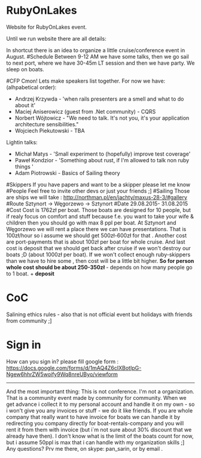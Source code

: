 # RubyOnLakes
Website for RubyOnLakes event.

Until we run website there are all details:


In shortcut there is an idea to organize a little cruise/conference event in August.
#Schedule
Between 9-12 AM we have some talks, then we go sail to next port, where we have 30-45m LT session
and then we have party. We sleep on boats.

#CFP
Cmon! Lets make speakers list together.
For now we have: (alhpabetical order):
 - Andrzej Krzywda -  'when rails presenters are a smell and what to do about it'
 - Maciej Aniserowicz (guest from .Net community) - CQRS
 - Norbert Wójtowicz - "We need to talk. It's not you, it's your application architecture sensibilities."
 - Wojciech Piekutowski - TBA

 
 Lightin talks:
 - Michał Matys - 'Small experiment to (hopefully) improve test coverage'
 - Paweł Kondzior - 'Something about rust, if I'm allowed to talk non ruby things '
 - Adam Piotrowski - Basics of Sailing theory


#Skippers
  If you have papers and want to be a skipper please let me know
#People
  Feel free to invite other devs or just your friends ;]
#Sailing
  Those are ships we will take :
  http://northman.pl/en/jachty/maxus-28-3/#gallery
#Route
  Sztynort ->  Węgorzewo -> Sztynort
#Date
  29.08.2015- 31.08.2015
#Cost
  Cost is 1762zł per boat. Those boats are designed for 10 people, but if realy focus on comfort and stuff because f.e. you want to take your wife & children then you should go with max 8 ppl per boat.
At Sztynort and Węgorzewo we will rent a place there we can have presentations. That is 100zł/hour so i assume we should get 500zł-600zł for that . 
Another cost are port-payments that is about 100zł per boat for whole cruise.
And last cost is deposit that we should get back after cruise if we won't destroy our boats ;D (about 1000zł per boat).
If we won't collect enough ruby-skippers than we have to hire some , then cost will be a little bit higher.
<b>So for person whole cost should be about 250-350zł</b> - depends on how many people go to 1 boat. + <b>deposit</b>
# CoC
Salining ethics rules - also that is not official event but holidays with friends from community ;]

# Sign in
How can you sign in?
please fill google form : 
https://docs.google.com/forms/d/1mAQ4Z6cIXBotIpG-Ngew6hhrZW5woify9Wq8nreUByo/viewform


*****************************
And the most important thing:
This is not conference.
I'm not a organization.
That is a community event made by community for community.
When we get advance i collect it to my personal account and handle it on my own - so i won't give you any invoices or stuff - we do it like friends.
If you are whole company that really want to have invoice for boats we can handle it by redirecting you company directly for
boat-rentals-company and you will rent it from them with invoice (but i`m not sure about 30% discount that we already have then).
I don't know what is the limit of the boats count for now, but i assume 50ppl is max that i can handle with my organization skills ;]
Any questions? Prv me there, on skype: pan_sarin, or by email .
